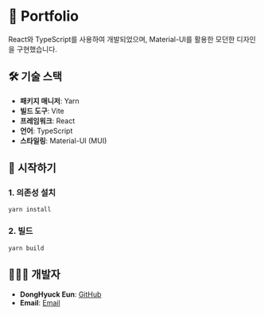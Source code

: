 # 📁 Portfolio

React와 TypeScript를 사용하여 개발되었으며, Material-UI를 활용한 모던한 디자인을 구현했습니다.

## 🛠️ 기술 스택
- **패키지 매니저**: Yarn
- **빌드 도구**: Vite
- **프레임워크**: React
- **언어**: TypeScript
- **스타일링**: Material-UI (MUI)

## 🚀 시작하기
### 1. 의존성 설치
```
yarn install
```

### 2. 빌드
```
yarn build
```

## 👨🏻‍💻 개발자
- **DongHyuck Eun**: [GitHub](https://github.com/edhcoding)
- **Email**: [Email](eun49373681@gmail.com)